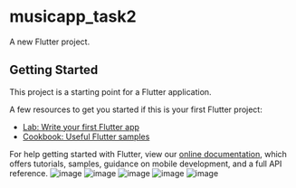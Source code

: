 # musicapp_task2

A new Flutter project.

## Getting Started

This project is a starting point for a Flutter application.

A few resources to get you started if this is your first Flutter project:

- [Lab: Write your first Flutter app](https://flutter.dev/docs/get-started/codelab)
- [Cookbook: Useful Flutter samples](https://flutter.dev/docs/cookbook)

For help getting started with Flutter, view our
[online documentation](https://flutter.dev/docs), which offers tutorials,
samples, guidance on mobile development, and a full API reference.
![image](https://user-images.githubusercontent.com/84351782/141676799-0755999e-d371-413c-80c1-3ca0050719d9.png)
![image](https://user-images.githubusercontent.com/84351782/141676866-aa012b6d-c19f-4089-ac60-efe503f9c10d.png)
![image](https://user-images.githubusercontent.com/84351782/141676884-b48df404-e8ca-4558-97ab-2397a619bdee.png)
![image](https://user-images.githubusercontent.com/84351782/141676893-ee56d2e9-6da0-4c78-9061-523d6618a90c.png)
![image](https://user-images.githubusercontent.com/84351782/141676942-723dfa0b-0f31-4786-82a8-7560be4d4269.png)


